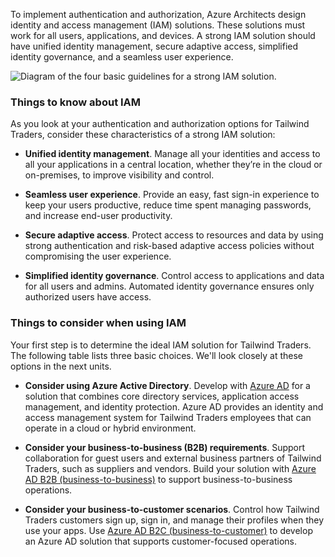 To implement authentication and authorization, Azure Architects design identity and access management (IAM) solutions. These solutions must work for all users, applications, and devices. A strong IAM solution should have unified identity management, secure adaptive access, simplified identity governance, and a seamless user experience.

![Diagram of the four basic guidelines for a strong IAM solution.](https://learn.microsoft.com/en-us/training/wwl-azure/design-authentication-authorization-solutions/media/identity-access.png)

### Things to know about IAM

As you look at your authentication and authorization options for Tailwind Traders, consider these characteristics of a strong IAM solution:

- **Unified identity management**. Manage all your identities and access to all your applications in a central location, whether they’re in the cloud or on-premises, to improve visibility and control.
    
- **Seamless user experience**. Provide an easy, fast sign-in experience to keep your users productive, reduce time spent managing passwords, and increase end-user productivity.
    
- **Secure adaptive access**. Protect access to resources and data by using strong authentication and risk-based adaptive access policies without compromising the user experience.
    
- **Simplified identity governance**. Control access to applications and data for all users and admins. Automated identity governance ensures only authorized users have access.
    

### Things to consider when using IAM

Your first step is to determine the ideal IAM solution for Tailwind Traders. The following table lists three basic choices. We'll look closely at these options in the next units.

- **Consider using Azure Active Directory**. Develop with [Azure AD](https://azure.microsoft.com/services/active-directory/) for a solution that combines core directory services, application access management, and identity protection. Azure AD provides an identity and access management system for Tailwind Traders employees that can operate in a cloud or hybrid environment.
    
- **Consider your business-to-business (B2B) requirements**. Support collaboration for guest users and external business partners of Tailwind Traders, such as suppliers and vendors. Build your solution with [Azure AD B2B (business-to-business)](https://learn.microsoft.com/en-us/azure/active-directory/external-identities/compare-with-b2c) to support business-to-business operations.
    
- **Consider your business-to-customer scenarios**. Control how Tailwind Traders customers sign up, sign in, and manage their profiles when they use your apps. Use [Azure AD B2C (business-to-customer)](https://learn.microsoft.com/en-us/azure/active-directory-b2c/overview) to develop an Azure AD solution that supports customer-focused operations.